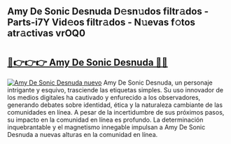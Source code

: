 ## Amy De Sonic Desnuda D𝚎sn𝚞dos filtr𝚊dos - Parts-i7Y Vid𝚎os filtr𝚊dos - N𝚞evas f𝚘tos atr𝚊ctivas vrOQ0

# <h2><a href="http://mb30r8.tromn.icu/?c=Amy+De+Sonic+Desnuda">🔗👉👉👉 Amy De Sonic Desnuda 🔗🔗</a></h2>

[![Amy De Sonic Desnuda nuevo](https://i.imgur.com/pEAQMta.gif)](http://mb30r8.tromn.icu/?c=Amy+De+Sonic+Desnuda)
Amy De Sonic Desnuda, un personaje intrigante y esquivo, trasciende las etiquetas simples. Su uso innovador de los medios digitales ha cautivado y enfurecido a los observadores, generando debates sobre identidad, ética y la naturaleza cambiante de las comunidades en línea. A pesar de la incertidumbre de sus próximos pasos, su impacto en la comunidad en línea es profundo. La determinación inquebrantable y el magnetismo innegable impulsan a Amy De Sonic Desnuda a nuevas alturas en la comunidad en línea.

